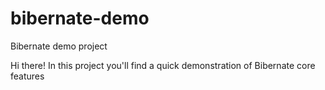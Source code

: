 # bibernate-demo
Bibernate demo project

Hi there! In this project you'll find a quick demonstration of Bibernate core features